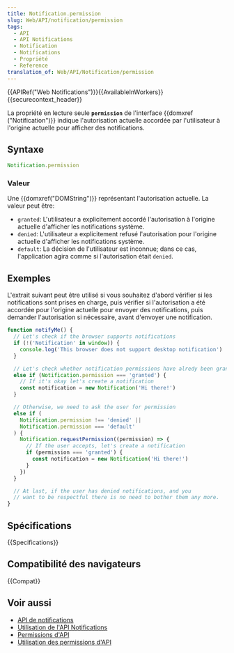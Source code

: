 ```yaml
---
title: Notification.permission
slug: Web/API/notification/permission
tags:
  - API
  - API Notifications
  - Notification
  - Notifications
  - Propriété
  - Reference
translation_of: Web/API/Notification/permission
---
```


{{APIRef("Web Notifications")}}{{AvailableInWorkers}}{{securecontext_header}}

La propriété en lecture seule **`permission`** de l'interface {{domxref ("Notification")}} indique l'autorisation actuelle accordée par l'utilisateur à l'origine actuelle pour afficher des notifications.

## Syntaxe

```js
Notification.permission
```

### Valeur

Une {{domxref("DOMString")}} représentant l'autorisation actuelle. La valeur peut être:

- `granted`: L'utilisateur a explicitement accordé l'autorisation à l'origine actuelle d'afficher les notifications système.
- `denied`: L'utilisateur a explicitement refusé l'autorisation pour l'origine actuelle d'afficher les notifications système.
- `default`: La décision de l'utilisateur est inconnue; dans ce cas, l'application agira comme si l'autorisation était `denied`.

## Exemples

L'extrait suivant peut être utilisé si vous souhaitez d'abord vérifier si les notifications sont prises en charge, puis vérifier si l'autorisation a été accordée pour l'origine actuelle pour envoyer des notifications, puis demander l'autorisation si nécessaire, avant d'envoyer une notification.

```js
function notifyMe() {
  // Let's check if the browser supports notifications
  if (!('Notification' in window)) {
    console.log('This browser does not support desktop notification')
  }

  // Let's check whether notification permissions have alredy been granted
  else if (Notification.permission === 'granted') {
    // If it's okay let's create a notification
    const notification = new Notification('Hi there!')
  }

  // Otherwise, we need to ask the user for permission
  else if (
    Notification.permission !== 'denied' ||
    Notification.permission === 'default'
  ) {
    Notification.requestPermission((permission) => {
      // If the user accepts, let's create a notification
      if (permission === 'granted') {
        const notification = new Notification('Hi there!')
      }
    })
  }

  // At last, if the user has denied notifications, and you
  // want to be respectful there is no need to bother them any more.
}
```

## Spécifications

{{Specifications}}

## Compatibilité des navigateurs

{{Compat}}

## Voir aussi

- [API de notifications](/fr/docs/Web/API/Notifications_API)
- [Utilisation de l'API Notifications](/fr/docs/Web/API/Notifications_API/Using_the_Notifications_API)
- [Permissions d'API](/fr/docs/Web/API/Permissions_API)
- [Utilisation des permissions d'API](/fr/docs/Web/API/Permissions_API/Using_the_Permissions_API)
